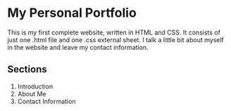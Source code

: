 # My Personal Portfolio

This is my first complete website, written in HTML and CSS. It consists of just one .html file and one .css external sheet. I talk a little bit about myself in the website and leave my contact information.

## Sections

1. Introduction
2. About Me
3. Contact Information
